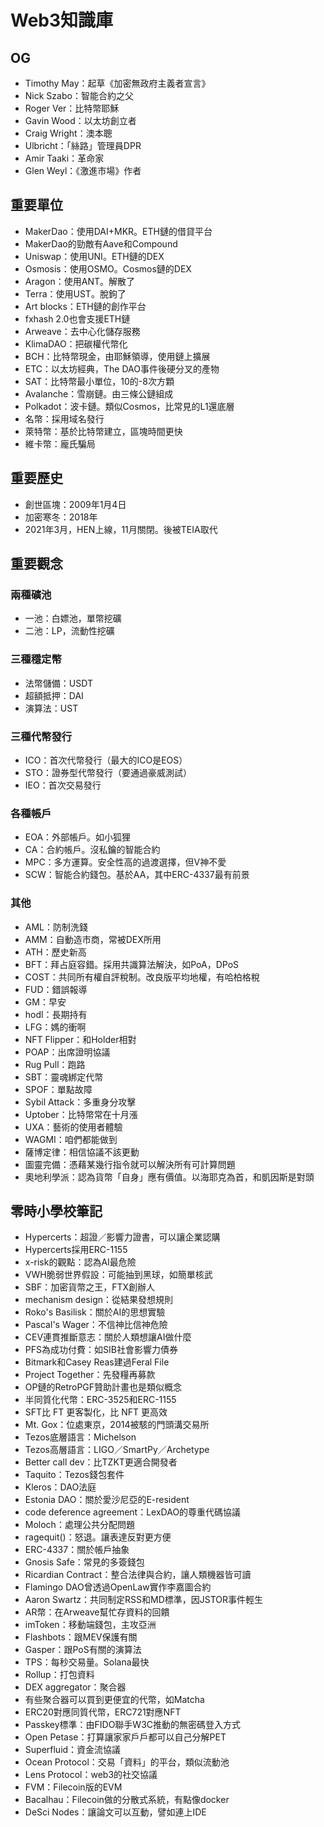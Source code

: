 # Web3知識庫

<p><Badge type="info" text="🌿 Budding" /></P>

## OG

- Timothy May：起草《加密無政府主義者宣言》
- Nick Szabo：智能合約之父
- Roger Ver：比特幣耶穌
- Gavin Wood：以太坊創立者
- Craig Wright：澳本聰
- Ulbricht：「絲路」管理員DPR
- Amir Taaki：革命家
- Glen Weyl：《激進市場》作者

## 重要單位

- MakerDao：使用DAI+MKR。ETH鏈的借貸平台
- MakerDao的勁敵有Aave和Compound
- Uniswap：使用UNI。ETH鏈的DEX
- Osmosis：使用OSMO。Cosmos鏈的DEX
- Aragon：使用ANT。解散了
- Terra：使用UST。脫鉤了
- Art blocks：ETH鏈的創作平台
- fxhash 2.0也會支援ETH鏈
- Arweave：去中心化儲存服務
- KlimaDAO：把碳權代幣化
- BCH：比特幣現金，由耶穌領導，使用鏈上擴展
- ETC：以太坊經典，The DAO事件後硬分叉的產物
- SAT：比特幣最小單位，10的-8次方顆
- Avalanche：雪崩鏈。由三條公鏈組成
- Polkadot：波卡鏈。類似Cosmos，比常見的L1還底層
- 名幣：採用域名發行
- 萊特幣：基於比特幣建立，區塊時間更快
- 維卡幣：龐氏騙局

## 重要歷史

- 創世區塊：2009年1月4日
- 加密寒冬：2018年
- 2021年3月，HEN上線，11月關閉。後被TEIA取代

## 重要觀念

### 兩種礦池

- 一池：白嫖池，單幣挖礦
- 二池：LP，流動性挖礦

### 三種穩定幣

- 法幣儲備：USDT
- 超額抵押：DAI
- 演算法：UST

### 三種代幣發行

- ICO：首次代幣發行（最大的ICO是EOS）
- STO：證券型代幣發行（要通過豪威測試）
- IEO：首次交易發行

### 各種帳戶

- EOA：外部帳戶。如小狐狸
- CA：合約帳戶。沒私鑰的智能合約
- MPC：多方運算。安全性高的過渡選擇，但V神不愛
- SCW：智能合約錢包。基於AA，其中ERC-4337最有前景

### 其他

- AML：防制洗錢
- AMM：自動造市商，常被DEX所用
- ATH：歷史新高
- BFT：拜占庭容錯。採用共識算法解決，如PoA，DPoS
- COST：共同所有權自評稅制。改良版平均地權，有哈柏格稅
- FUD：錯誤報導
- GM：早安
- hodl：長期持有
- LFG：媽的衝啊
- NFT Flipper：和Holder相對
- POAP：出席證明協議
- Rug Pull：跑路
- SBT：靈魂綁定代幣
- SPOF：單點故障
- Sybil Attack：多重身分攻擊
- Uptober：比特幣常在十月漲
- UXA：藝術的使用者體驗
- WAGMI：咱們都能做到
- 薩博定律：相信協議不該更動
- 圖靈完備：憑藉某幾行指令就可以解決所有可計算問題
- 奧地利學派：認為貨幣「自身」應有價值。以海耶克為首，和凱因斯是對頭

## 零時小學校筆記

- Hypercerts：超證／影響力證書，可以讓企業認購 
- Hypercerts採用ERC-1155
- x-risk的觀點：認為AI最危險
- VWH脆弱世界假設：可能抽到黑球，如簡單核武
- SBF：加密貨幣之王，FTX創辦人
- mechanism design：從結果發想規則
- Roko's Basilisk：關於AI的思想實驗
- Pascal's Wager：不信神比信神危險
- CEV連貫推斷意志：關於人類想讓AI做什麼
- PFS為成功付費：如SIB社會影響力債券
- Bitmark和Casey Reas建過Feral File
- Project Together：先發糧再募款  
- OP鏈的RetroPGF贊助計畫也是類似概念
- 半同質化代幣：ERC-3525和ERC-1155
- SFT比 FT 更客製化，比 NFT 更高效
- Mt. Gox：位處東京，2014被駭的門頭溝交易所
- Tezos底層語言：Michelson
- Tezos高層語言：LIGO／SmartPy／Archetype
- Better call dev：比TZKT更適合開發者
- Taquito：Tezos錢包套件
- Kleros：DAO法庭
- Estonia DAO：關於愛沙尼亞的E-resident
- code deference agreement：LexDAO的尊重代碼協議
- Moloch：處理公共分配問題
- ragequit()：怒退。讓表達反對更方便
- ERC-4337：關於帳戶抽象
- Gnosis Safe：常見的多簽錢包
- Ricardian Contract：整合法律與合約，讓人類機器皆可讀
- Flamingo DAO曾透過OpenLaw實作李嘉圖合約
- Aaron Swartz：共同制定RSS和MD標準，因JSTOR事件輕生
- AR幣：在Arweave幫忙存資料的回饋
- imToken：移動端錢包，主攻亞洲
- Flashbots：跟MEV保護有關
- Gasper：跟PoS有關的演算法
- TPS：每秒交易量。Solana最快
- Rollup：打包資料
- DEX aggregator：聚合器
- 有些聚合器可以買到更便宜的代幣，如Matcha
- ERC20對應同質代幣，ERC721對應NFT
- Passkey標準：由FIDO聯手W3C推動的無密碼登入方式
- Open Petase：打算讓家家戶戶都可以自己分解PET
- Superfluid：資金流協議
- Ocean Protocol：交易「資料」的平台，類似流動池
- Lens Protocol：web3的社交協議
- FVM：Filecoin版的EVM
- Bacalhau：Filecoin做的分散式系統，有點像docker
- DeSci Nodes：讓論文可以互動，譬如連上IDE
